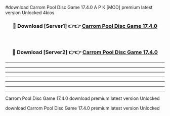#download Carrom Pool Disc Game 17.4.0 A P K [MOD] premium latest version Unlocked 4kios 



<div align="center">
<h3>🔴 Download [Server1] 👉👉 <a href="https://apkdownload3.web.app/">Carrom Pool Disc Game 17.4.0</a></h3><br>

<h3>🔴 Download [Server2] 👉👉 <a href="https://apkdownload3.web.app/">Carrom Pool Disc Game 17.4.0</a></h3>
</div>





----------------------------------------------------------

----------------------------------------------------------

----------------------------------------------------------

----------------------------------------------------------

----------------------------------------------------------

----------------------------------------------------------

----------------------------------------------------------

Carrom Pool Disc Game 17.4.0 download premium latest version Unlocked

download Carrom Pool Disc Game 17.4.0 premium latest version Unlocked
